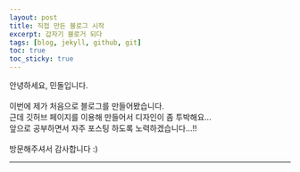 ```yaml
---
layout: post
title: 직접 만든 블로그 시작
excerpt: 갑자기 블로거 되다
tags: [blog, jekyll, github, git]
toc: true
toc_sticky: true
---
```


안녕하세요, 민돌입니다.<br><br>
이번에 제가 처음으로 블로그를 만들어봤습니다.<br>
근데 깃허브 페이지를 이용해 만들어서 디자인이 좀 투박해요...<br>
앞으로 공부하면서 자주 포스팅 하도록 노력하겠습니다...!!<br><br>
방문해주셔서 감사합니다 :)<br>

---
